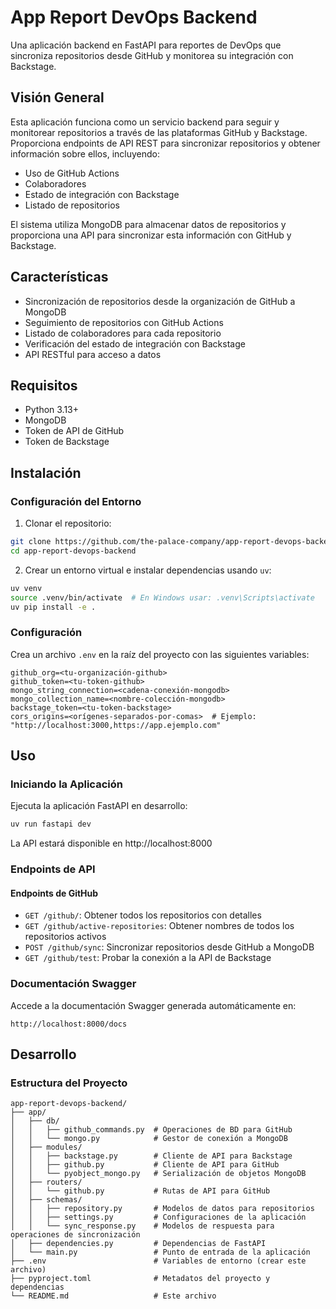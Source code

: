# App Report DevOps Backend

Una aplicación backend en FastAPI para reportes de DevOps que sincroniza repositorios desde GitHub y monitorea su integración con Backstage.

## Visión General

Esta aplicación funciona como un servicio backend para seguir y monitorear repositorios a través de las plataformas GitHub y Backstage. Proporciona endpoints de API REST para sincronizar repositorios y obtener información sobre ellos, incluyendo:

- Uso de GitHub Actions
- Colaboradores
- Estado de integración con Backstage
- Listado de repositorios

El sistema utiliza MongoDB para almacenar datos de repositorios y proporciona una API para sincronizar esta información con GitHub y Backstage.

## Características

- Sincronización de repositorios desde la organización de GitHub a MongoDB
- Seguimiento de repositorios con GitHub Actions
- Listado de colaboradores para cada repositorio
- Verificación del estado de integración con Backstage
- API RESTful para acceso a datos

## Requisitos

- Python 3.13+
- MongoDB
- Token de API de GitHub
- Token de Backstage

## Instalación

### Configuración del Entorno

1. Clonar el repositorio:

```bash
git clone https://github.com/the-palace-company/app-report-devops-backend.git
cd app-report-devops-backend
```

2. Crear un entorno virtual e instalar dependencias usando `uv`:

```bash
uv venv
source .venv/bin/activate  # En Windows usar: .venv\Scripts\activate
uv pip install -e .
```

### Configuración

Crea un archivo `.env` en la raíz del proyecto con las siguientes variables:

```
github_org=<tu-organización-github>
github_token=<tu-token-github>
mongo_string_connection=<cadena-conexión-mongodb>
mongo_collection_name=<nombre-colección-mongodb>
backstage_token=<tu-token-backstage>
cors_origins=<orígenes-separados-por-comas>  # Ejemplo: "http://localhost:3000,https://app.ejemplo.com"
```

## Uso

### Iniciando la Aplicación

Ejecuta la aplicación FastAPI en desarrollo:

```bash
uv run fastapi dev
```

La API estará disponible en http://localhost:8000

### Endpoints de API

#### Endpoints de GitHub

- `GET /github/`: Obtener todos los repositorios con detalles
- `GET /github/active-repositories`: Obtener nombres de todos los repositorios activos
- `POST /github/sync`: Sincronizar repositorios desde GitHub a MongoDB
- `GET /github/test`: Probar la conexión a la API de Backstage

### Documentación Swagger

Accede a la documentación Swagger generada automáticamente en:

```
http://localhost:8000/docs
```

## Desarrollo

### Estructura del Proyecto

```
app-report-devops-backend/
├── app/
│   ├── db/
│   │   ├── github_commands.py  # Operaciones de BD para GitHub
│   │   └── mongo.py            # Gestor de conexión a MongoDB
│   ├── modules/
│   │   ├── backstage.py        # Cliente de API para Backstage
│   │   ├── github.py           # Cliente de API para GitHub
│   │   └── pyobject_mongo.py   # Serialización de objetos MongoDB
│   ├── routers/
│   │   └── github.py           # Rutas de API para GitHub
│   ├── schemas/
│   │   ├── repository.py       # Modelos de datos para repositorios
│   │   ├── settings.py         # Configuraciones de la aplicación
│   │   └── sync_response.py    # Modelos de respuesta para operaciones de sincronización
│   ├── dependencies.py         # Dependencias de FastAPI
│   └── main.py                 # Punto de entrada de la aplicación
├── .env                        # Variables de entorno (crear este archivo)
├── pyproject.toml              # Metadatos del proyecto y dependencias
└── README.md                   # Este archivo
```

